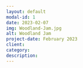```yaml
---
layout: default
modal-id: 1
date: 2023-02-07
img: Woodland-Jam.jpg
alt: Woodland Jam
project-date: February 2023
client: 
category: 
description: 
---
```


